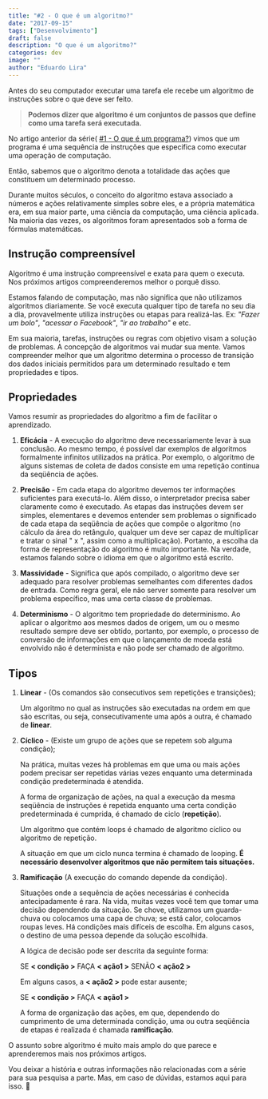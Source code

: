 ```yaml
---
title: "#2 - O que é um algoritmo?"
date: "2017-09-15"
tags: ["Desenvolvimento"]
draft: false
description: "O que é um algoritmo?"
categories: dev
image: ""
author: "Eduardo Lira"
---
```


Antes do seu computador executar uma tarefa ele recebe um algoritmo de instruções sobre o que deve ser feito.

> **Podemos dizer que algoritmo é um conjuntos de passos que define como uma tarefa será
> executada.**

No artigo anterior da série( [#1 - O que é um programa?](/o-que-e-um-programa)) vimos que um programa é uma sequência de instruções que especifica como executar uma operação de computação.

Então, sabemos que o algoritmo denota a totalidade das ações que constituem um determinado processo.

Durante muitos séculos, o conceito do algoritmo estava associado a números e ações relativamente simples sobre eles, e a própria matemática era, em sua maior parte, uma ciência da computação, uma ciência aplicada. Na maioria das vezes, os algoritmos foram apresentados sob a forma de fórmulas matemáticas.

## Instrução compreensível

Algoritmo é uma instrução compreensível e exata para quem o executa. Nos próximos artigos compreenderemos melhor o porquê disso.

Estamos falando de computação, mas não significa que não utilizamos algoritmos diariamente. Se você executa qualquer tipo de tarefa no seu dia a dia, provavelmente utiliza instruções
ou etapas para realizá-las. Ex: _"Fazer um bolo"_, _"acessar o Facebook"_, _"ir ao trabalho"_ e etc.

Em sua maioria, tarefas, instruções ou regras com objetivo visam a solução de problemas. A concepção de algoritmos vai mudar sua mente. Vamos compreender melhor que um algoritmo determina o processo de transição dos dados iniciais permitidos para um determinado resultado e tem propriedades e tipos.

## Propriedades

Vamos resumir as propriedades do algoritmo a fim de facilitar o aprendizado.

1. **Eficácia** - A execução do algoritmo deve necessariamente levar à sua conclusão. Ao mesmo tempo, é possível dar exemplos de algoritmos formalmente infinitos utilizados na prática. Por exemplo, o algoritmo de alguns sistemas de coleta de dados consiste em uma repetição contínua da seqüência de ações.

2. **Precisão** - Em cada etapa do algoritmo devemos ter informações suficientes para executá-lo. Além disso, o interpretador precisa saber claramente como é executado. As etapas das instruções devem ser simples, elementares e devemos entender sem problemas o significado de cada etapa da seqüência de ações que compõe o algoritmo (no cálculo da área do retângulo, qualquer um deve ser capaz de multiplicar e tratar o sinal " x ", assim como a multiplicação). Portanto, a escolha da forma de representação do algoritmo é muito importante. Na verdade, estamos falando sobre o idioma em que o algoritmo está escrito.

3. **Massividade** - Significa que após compilado, o algoritmo deve ser adequado para resolver problemas semelhantes com diferentes dados de entrada. Como regra geral, ele não server somente para resolver um problema específico, mas uma certa classe de problemas.

4. **Determinismo** - O algoritmo tem propriedade do determinismo. Ao aplicar o algoritmo aos mesmos dados de origem, um ou o mesmo resultado sempre deve ser obtido, portanto, por exemplo, o processo de conversão de informações em que o lançamento de moeda está envolvido não é determinista e não pode ser chamado de algoritmo.

## Tipos

1. **Linear** - (Os comandos são consecutivos sem repetições e transições);

   Um algoritmo no qual as instruções são executadas na ordem em que são escritas, ou seja, consecutivamente uma após a outra, é chamado de **linear**.

2. **Cíclico** - (Existe um grupo de ações que se repetem sob alguma condição);

   Na prática, muitas vezes há problemas em que uma ou mais ações podem precisar ser repetidas várias vezes enquanto uma determinada condição predeterminada é atendida.

   A forma de organização de ações, na qual a execução da mesma seqüência de instruções é repetida enquanto uma certa condição predeterminada é cumprida, é chamado de ciclo (**repetição**).

   Um algoritmo que contém loops é chamado de algoritmo cíclico ou algoritmo de repetição.

   A situação em que um ciclo nunca termina é chamado de looping. **É necessário desenvolver algoritmos que não permitem tais situações.**

3. **Ramificação** (A execução do comando depende da condição).

   Situações onde a sequência de ações necessárias é conhecida antecipadamente é rara. Na vida, muitas vezes você tem que tomar uma decisão dependendo da situação. Se chove, utilizamos um guarda-chuva ou colocamos uma capa de chuva; se está calor, colocamos roupas leves. Há condições mais difíceis de escolha. Em alguns casos, o destino de uma pessoa depende da solução escolhida.

   A lógica de decisão pode ser descrita da seguinte forma:

   SE **< condição >** FAÇA **< ação1 >** SENÃO **< ação2 >**

   Em alguns casos, a **< ação2 >** pode estar ausente;

   SE **< condição >** FAÇA **< ação1 >**

   A forma de organização das ações, em que, dependendo do cumprimento de uma determinada condição, uma ou outra seqüência de etapas é realizada é chamada **ramificação**.

O assunto sobre algoritmo é muito mais amplo do que parece e aprenderemos mais nos próximos artigos.

Vou deixar a história e outras informações não relacionadas com a série para sua pesquisa a parte. Mas, em caso de dúvidas, estamos aqui para isso. :running:
